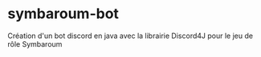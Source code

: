 # symbaroum-bot
Création d'un bot discord en java avec la librairie Discord4J pour le jeu de rôle Symbaroum
